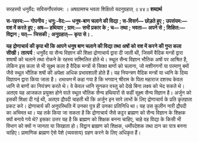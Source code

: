  

सरहस्यो धनुर्वेद: सविसर्गोपसंयम: । अषग्रामश्च भवता शिक्षितो यदनुग्रहात् ॥ ४४॥ **शब्दार्थ** 

**स-रहस्य:—** **गोपनीय** **; धनु:-वेद:—** **धनुष-बाण चलाने की विद्या** **; स-विसर्ग—** **छोड़ते हुए** **; उपसंयम:—** **वश में करते** **हुए** **; अष—** **हथियार** **; ग्राम:—** **सभी प्रकार के** **; च—** **तथा** **; भवता—** **अपने से** **; शिक्षित:—** **विद्वान** **; यत्—** **जिसकी** **;** **अनुग्रहात्—** **कृपा से।** **.** 

**यह द्रोणाचार्य की कृपा थी कि आपने धनुष बाण चलाने की विद्या तथा अषों को** **वश में करने की गुप्त कला सीखी।** **तात्पर्य** : धनुर्वेद या सैन्य विज्ञान की शिक्षा द्रोणाचार्य द्वारा दी जाती थी, जिसमें वैदिक मन्त्रों द्वारा शषाषों को चलाने तथा रोकने के रहस्य सश्मिलित होते थे। स्थूल सैन्य विज्ञान भौतिक अषों पर आश्रित है, लेकिन इस कला से भी सूक्ष्म कला है वैदिक मन्त्रों से सिक्त बाणों को चलाना, जो मशीनगनों या परमाणु बमों जैसे स्थूल भौतिक शषों की अपेक्षा अधिक प्रभावशाली होते हैं। यह नियन्त्रण वैदिक मन्त्रों या ध्वनि के दिव्य विज्ञापन द्वारा किया जाता है। *रामायण* में कहा गया है कि भगवान् श्रीराम के पिता महाराज दशरथ केवल ध्वनि से बाणों का नियंत्रण करते थे। वे केवल ध्वनि सुनकर वस्तु को देखे बिना लक्ष्य को भेद सकते थे। अतएव यह आजकल प्रयुक्त होने वाले स्थूल भौतिक सैन्य हथियारों से कहीं सूक्ष्म सैन्य विज्ञान है। अर्जुन को इसकी शिक्षा दी गई थी, अतएव द्रौपदी चाहती थी कि अर्जुन इन सारे लाभों के लिए द्रोणाचार्य के प्रति कृतज्ञता प्रकट करे। द्रोणाचार्य की अनुपस्थिति में उनका पुत्र ही उनका प्रतिनिधि था। यह उस कुलीन नारी द्रौपदी का अभिमत था। यह तर्क किया जा सकता है कि द्रोणाचार्य जैसे कट्टर ब्राह्मण को सैन्य विज्ञान के शिक्षक क्यों बनाये गये थे? इसका उत्तर यह है कि ब्राह्मण को शिक्षक बनना चाहिए, चाहे वह विद्या के किसी भी विभाग को क्यों न जानता या सिखाता हो। विद्वान ब्राह्मण को शिक्षक, धर्मोपदेशक तथा दान का पात्र बनना चाहिए। प्रामाणिक ब्राह्मण ऐसे पेशे (व्यवसाय) ग्रहण करने के लिए अधिकृत हैं। 